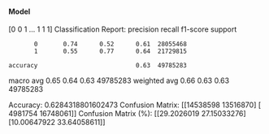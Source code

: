 #### Model
[0 0 1 ... 1 1 1]
Classification Report:
              precision    recall  f1-score   support

           0       0.74      0.52      0.61  28055468
           1       0.55      0.77      0.64  21729815

    accuracy                           0.63  49785283
   macro avg       0.65      0.64      0.63  49785283
weighted avg       0.66      0.63      0.63  49785283

Accuracy: 0.6284318801602473
Confusion Matrix:
[[14538598 13516870]
 [ 4981754 16748061]]
Confusion Matrix (%):
[[29.2026019  27.15033276]
 [10.00647922 33.64058611]]
